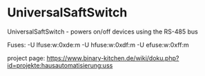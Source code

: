 UniversalSaftSwitch
===========

UniversalSaftSwitch - powers on/off devices using the RS-485 bus

Fuses:
-U lfuse:w:0xde:m -U hfuse:w:0xdf:m -U efuse:w:0xff:m 

project page: https://www.binary-kitchen.de/wiki/doku.php?id=projekte:hausautomatisierung:uss
